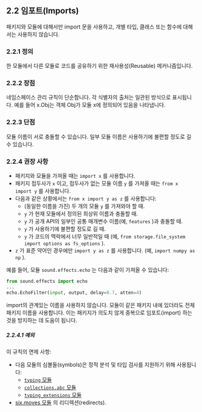 ## 2.2 임포트(Imports)

패키지와 모듈에 대해서만 import 문을 사용하고, 개별 타입, 클래스 또는 함수에 대해서는 사용하지 않습니다.

### 2.2.1 정의

한 모듈에서 다른 모듈로 코드를 공유하기 위한 재사용성(Reusable) 메커니즘입니다.

### 2.2.2 장점

네임스페이스 관리 규칙이 단순합니다. 각 식별자의 출처는 일관된 방식으로 표시됩니다. 예를 들어 x.Obj는 객체 Obj가 모듈 x에 정의되어 있음을 나타냅니다.

### 2.2.3 단점

모듈 이름이 서로 충돌할 수 있습니다. 일부 모듈 이름은 사용하기에 불편할 정도로 길 수 있습니다.

### 2.2.4 권장 사항

- 패키지와 모듈을 가져올 때는 `import x` 를 사용합니다.
- 패키지 접두사가 `x` 이고, 접두사가 없는 모듈 이름 `y` 를 가져올 때는 `from x import y` 를 사용합니다.
- 다음과 같은 상황에서는 `from x import y as z` 를 사용합니다:
  - (동일한 이름을 가진) 두 개의 모듈 `y` 를 가져와야 할 때.
  - `y` 가 현재 모듈에서 정의된 최상위 이름과 충돌할 때.
  - `y` 가 공개 API의 일부인 공통 매개변수 이름(예, `features` )과 충돌할 때.
  - `y` 가 사용하기에 불편할 정도로 길 때.
  - `y` 가 코드의 맥락에서 너무 일반적일 때 (예, `from storage.file_system import options as fs_options` ).
- `z` 가 표준 약어인 경우에만 `import y as z` 를 사용합니다. (예, `import numpy as np` ).

예를 들어, 모듈 `sound.effects.echo` 는 다음과 같이 가져올 수 있습니다:

```python
from sound.effects import echo
...
echo.EchoFilter(input, output, delay=0.7, atten=4)
```

import의 관계있는 이름을 사용하지 않습니다. 모듈이 같은 패키지 내에 있더라도 전체 패키지 이름을 사용합니다. 이는 패키지가 의도치 않게 중복으로 임포트(import) 하는 것을 방지하는 데 도움이 됩니다.

##### 2.2.4.1 예외

이 규칙의 면제 사항:

- 다음 모듈의 심볼들(symbols)은 정적 분석 및 타입 검사를 지원하기 위해 사용됩니다:
  - [`typing` 모듈](https://google.github.io/styleguide/pyguide.html#typing-imports)
  - [`collections.abc` 모듈](https://google.github.io/styleguide/pyguide.html#typing-imports)
  - [`typing_extensions` 모듈](https://github.com/python/typing_extensions/blob/main/README.md)
- [six.moves 모듈](https://six.readthedocs.io/#module-six.moves) 의 리디렉션(redirects).
